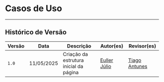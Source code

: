 # Casos de Uso

<!--## Introdução

Casos de uso descrevem como os usuários interagem com um sistema para atingir objetivos específicos. Eles representam sequências de ações realizadas pelos usuários (atores) e as respostas esperadas do sistema, servindo como base para a especificação de requisitos funcionais.

Neste projeto, os casos de uso foram utilizados para documentar as principais funcionalidades do aplicativo **Cinemark**, com o intuito de apoiar o desenvolvimento e entendimento dos fluxos de interação.

---

## Metodologia

Para a modelagem dos casos de uso, seguimos a notação UML, com foco na clareza e rastreabilidade dos requisitos. O diagrama é composto por:

* **Atores**, que representam os usuários do sistema (ex: cliente do app);
* **Casos de uso**, que representam funcionalidades acessíveis;
* **Relações** como dependência, extensão ou inclusão entre os casos de uso;
* **Sistema**, que agrupa os casos de uso.

Adicionalmente, utilizamos a persona [Lara Dias](https://requisitos-de-software.github.io/2023.1-BilheteriaDigital/elicitacao/personas/) como base para simular cenários reais e construir os fluxos de maneira centrada no usuário.

<font size="3"><p style="text-align: center"><b>Tabela 1</b>: Elementos da notação de casos de uso</p></font>

| Nome                 | Função                                           |                    Exemplo                    |
| -------------------- | ------------------------------------------------ | :-------------------------------------------: |
| Ator                 | Representa quem interage com o sistema           |      ![ator](../assets/usecase/ator.png)      |
| Elipse (caso de uso) | Representa uma funcionalidade acessada pelo ator |    ![elipse](../assets/usecase/elipse.png)    |
| Retângulo (sistema)  | Representa os limites do sistema                 | ![retangulo](../assets/usecase/retangulo.png) |
| Flechas (relações)   | Indicam interações e dependências                |    ![flecha](../assets/usecase/flecha.png)    |

---

## Diagrama de Casos de Uso

A Figura 1 apresenta o diagrama de casos de uso elaborado com base nos requisitos elicitados:

<font size="3"><p style="text-align: center"><b>Figura 1</b>: Diagrama de casos de uso do app Cinemark</p></font>

<img src="../../assets/usecase/diagrama-cinemark.png" class="usecaseElement">

<font size="2"><p style="text-align: center"><b>Fonte: [Arthur Evangelista](https://github.com/arthurevg) e [Euller Júlio](https://github.com/Potatoyz908)</b></p></font>

---

## Especialização dos Casos de Uso

Os casos de uso foram agrupados por fluxo funcional do sistema. Cada tabela abaixo descreve um caso de uso em detalhes, com seus fluxos principais, alternativos e de exceção.

> *(Sugestão: você pode começar criando uma tabela por vez conforme documenta cada caso. Aqui está um exemplo pronto para “Selecionar Sessão” que você pode copiar e adaptar):*

<font size="3"><p style="text-align: center">Tabela 2: Selecionar Sessão</p></font>

| UC01                  | Informações                                                                                                                          |
| --------------------- | ------------------------------------------------------------------------------------------------------------------------------------ |
| **Descrição**         | Permite ao usuário escolher uma sessão específica para um filme                                                                      |
| **Ator**              | Usuário                                                                                                                              |
| **Pré-condições**     | Estar logado no app; possuir conexão com a internet                                                                                  |
| **Ação**              | O usuário navega até a aba de filmes, escolhe um filme e seleciona uma sessão                                                        |
| **Fluxo principal**   | <ul><li>O usuário acessa o filme</li><li>O sistema exibe a lista de sessões</li><li>O usuário escolhe data, horário e sala</li></ul> |
| **Fluxo alternativo** | <ul><li>O sistema sugere sessões com base na localização e histórico do usuário</li></ul>                                            |
| **Fluxo de exceção**  | <ul><li>O sistema não encontra sessões disponíveis</li><li>O sistema exibe uma mensagem de erro</li></ul>                            |
| **Pós-condições**     | A sessão é selecionada e o sistema redireciona para a seleção de assentos                                                            |
| **Rastreabilidade**   | [RQ8](../elicitacao/requisitos/#rq8), [RQ29](../elicitacao/requisitos/#rq29)                                                         |
| **Data de Criação**   | 10/05/2025                                                                                                                           |

---

## Bibliografia

> LUCIDCHART. Diagrama de Caso de Uso UML. Disponível em: [https://www.lucidchart.com/pages/pt/diagrama-de-caso-de-uso-uml](https://www.lucidchart.com/pages/pt/diagrama-de-caso-de-uso-uml). Acesso em: 10 maio 2025.
> PRESSMAN, Roger. Engenharia de Software. McGraw-Hill, 2016.
> REPOSITÓRIO: Requisitos de Software – UnB FGA. Disponível em: [https://requisitos-de-software.github.io/](https://requisitos-de-software.github.io/)

-->
---

## Histórico de Versão

| Versão | Data       | Descrição                          | Autor(es)     | Revisor(es) |
|--------|------------|------------------------------------|---------------|-------------|
| `1.0`  | 11/05/2025 | Criação da estrutura inicial da página | [Euller Júlio](https://github.com/Potatoyz908) | [Tiago Antunes](https://github.com/TiagoBalieiro) |
